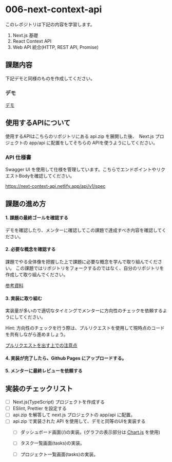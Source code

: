 
# 006-next-context-api

このレポジトリは下記の内容を学習します。

1. Next.js 基礎
2. React Context API
3. Web API 統合(HTTP, REST API, Promise)
   
## 課題内容

下記デモと同様のものを作成してください。

### デモ

[デモ](https://next-context-api.netlify.app/)

## 使用するAPIについて

使用するAPIはこちらのリポジトリにある api.zip を展開した後、　Next.js プロジェクトの app/api に配置をしてそちらの APIを使うようにしてください。


### API 仕様書

Swagger UI を使用して仕様を管理しています。こちらでエンドポイントやリクエストBodyを確認してください。

https://next-context-api.netlify.app/api/v1/spec

## 課題の進め方


#### 1. 課題の最終ゴールを確認する

デモを確認したり、メンターに確認してこの課題で達成すべき内容を確認してください。

#### 2. 必要な概念を確認する

課題でやる全体像を把握した上で課題に必要な概念を学んで取り組んでください。
この課題ではリポジトリをフォークするのではなく、自分のリポジトリを作成して取り組んでください。

[参考資料](./docs/documents.md)

#### 3. 実装に取り組む

実装量が多いので適切なタイミングでメンターに方向性のチェックを依頼するようにしてください。

Hint: 方向性のチェックを行う際は、プルリクエストを使用して現時点のコードを共有しながら進めましょう。

[プルリクエストを出す上での注意点]()

#### 4. 実装が完了したら、Github Pages にアップロードする。

#### 5. メンターに最終レビューを依頼する

## 実装のチェックリスト

- [ ] Next.js(TypeScript) プロジェクトを作成する
- [ ] ESlint, Prettier を設定する
- [ ] api.zip を解答して next.js プロジェクトの app/api に配置。
- [ ] api.zip で実装された API を使用して、デモと同等のUIを実装する
    - [ ] ダッシュボード画面(/)の実装。(グラフの表示部分は [Chart.js](https://www.chartjs.org/docs/latest/getting-started/installation.html#npm) を使用)
    - [ ] タスク一覧画面(tasks)の実装。
    - [ ] プロジェクト一覧画面(tasks)の実装。


